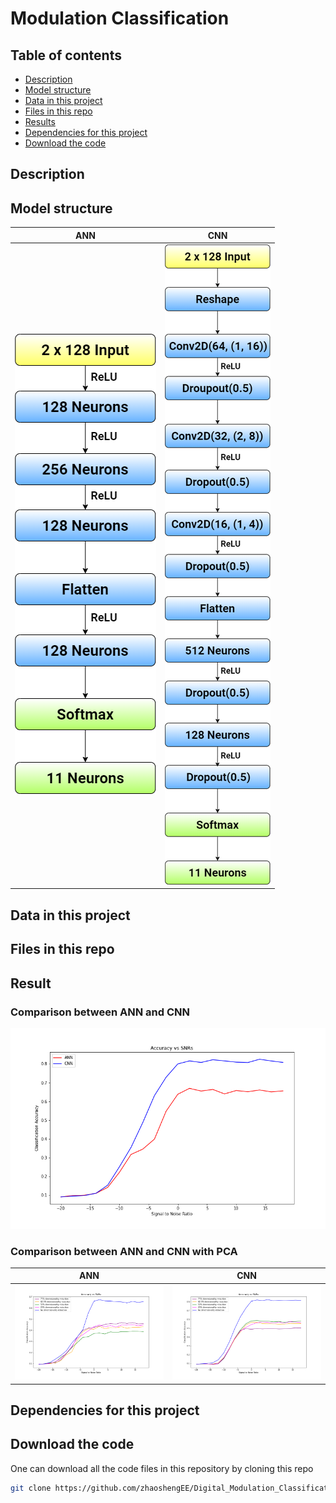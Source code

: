 # Modulation Classification

## Table of contents

- [Description](#Description)
- [Model structure](#Model-structure)
- [Data in this project](#Data-in-this-project)
- [Files in this repo](#Files-in-this-repo)
- [Results](#Results)
- [Dependencies for this project](#Dependencies-for-this-project)
- [Download the code](#Download-the-code)

## Description


## Model structure

| ANN                   | CNN          |
| --------------------- | --------------------- |
| ![ANN_Model.png](img/ANN_Model.png) | ![CNN_Model.png](img/CNN_Model.png) |

## Data in this project


## Files in this repo


## Result

### Comparison between ANN and CNN

![ANN_vs_CNN_result.png](img/ANN_vs_CNN_result.png)

### Comparison between ANN and CNN with PCA

| ANN                   | CNN          |
| --------------------- | --------------------- |
| ![ANN_using_PCA_result.png](img/ANN_using_PCA_result.png) | ![CNN_using_PCA_result.png](img/CNN_using_PCA_result.png) |

## Dependencies for this project


## Download the code

One can download all the code files in this repository by cloning this repo

```bash
git clone https://github.com/zhaoshengEE/Digital_Modulation_Classification.git
```